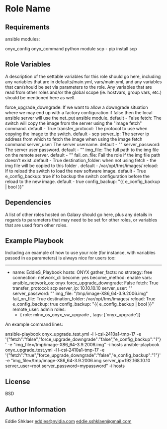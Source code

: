 Role Name
=========



Requirements
------------
ansible modules:

onyx_config
onyx_command
python module scp - pip install scp


Role Variables
--------------

A description of the settable variables for this role should go here, including any variables that are in defaults/main.yml, vars/main.yml, and any variables that can/should be set via parameters to the role. Any variables that are read from other roles and/or the global scope (ie. hostvars, group vars, etc.) should be mentioned here as well.



force_upgrade_downgrade: If we want to allow a downgrade situation where we may end up with a factory configuration if false then the local ansible server will use the net_put ansible module.  default - False
fetch:                   The switch will copy the image from the server using the "image fetch" command.  default - True
transfer_protocol:       The protocol to use when copying the image to the switch. default - scp
server_ip:               The server ip address from which to fetch the image when using the image fetch command
server_user:             The server username. default - ""
server_password:         The server user password. default - ""
img_file:                The full path to the img file on the remote server. default - ""
fail_on_file:            Fail the role if the img file path doesn't exist  .default - True
destination_folder:      when not using fetch - the img file will be copied to this folder . default - /var/opt/tms/images/
reload:                  If to reload the switch to load the new software image. default - True
e_config_backup: true    if to backup the switch configuration before the reload to the new image. default - true
config_backup: "{{ e_config_backup  | bool }}"

Dependencies
------------

A list of other roles hosted on Galaxy should go here, plus any details in regards to parameters that may need to be set for other roles, or variables that are used from other roles.

Example Playbook
----------------

Including an example of how to use your role (for instance, with variables passed in as parameters) is always nice for users too:

---
- name: EddieS_Playbook
  hosts: ONYX
  gather_facts: no
  strategy: free
  connection: network_cli
  become: yes
  become_method: enable
  vars:
    ansible_network_os: onyx
    force_upgrade_downgrade: False
    fetch: True
    transfer_protocol: scp
    server_ip: 10.10.10.10
    server_user: ""
    server_password: ""
    img_file: "/tmp/image-X86_64-3.9.2006.img"
    fail_on_file: True
    destination_folder: /var/opt/tms/images/
    reload: True
    e_config_backup: true
    config_backup: "{{ e_config_backup  | bool }}"
  remote_user: admin
  roles:
    - { role: mlnx_os_onyx_sw_upgrade , tags: ['onyx_upgrade']}



An example command lines:

ansible-playbook onyx_upgrade_test.yml -l l-csi-2410a1-tmp-17 -e '{"fetch":"false","force_upgrade_downgrade":"false","e_config_backup":"1"}'  -e "img_file=/tmp/image-X86_64-3.9.2006.img" -i hosts
ansible-playbook onyx_upgrade_test.yml -l l-csi-2410a1-tmp-17 -e '{"fetch":"true","force_upgrade_downgrade":"false","e_config_backup":"1"}'  -e "img_file=/tmp/image-X86_64-3.9.2006.img server_ip=192.168.10.10 server_user=root server_password=mypassword" -i hosts

License
-------

BSD

Author Information
------------------

Eddie Shklaer
eddies@nvidia.com
eddie.sshklaer@gmail.com
